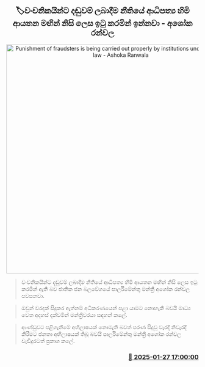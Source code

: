 <p align='center'><b><h2 align='center' title='Punishment of fraudsters is being carried out properly by institutions under the rule of law - Ashoka Ranwala'>🏷වංචනිකයින්ට දඬුවම් ලබාදීම නීතියේ ​ආධිපත්‍ය හිමි ආයතන මඟින් නිසි ලෙස ඉටු කරමින් ඉන්නවා - අශෝක රන්වල</h2></b></p>
<p align='center'><img src='https://helakuru.sgp1.cdn.digitaloceanspaces.com/esana/images/lib/ashoka-ranwala-media.jpg' width='600' alt='Punishment of fraudsters is being carried out properly by institutions under the rule of law - Ashoka Ranwala'></p>

> වංචනිකයින්ට දඬුවම් ලබාදීම නීතියේ ​ආධිපත්‍ය හිමි ආයතන මඟින් නිසි ලෙස ඉටු කරමින් ඇති බව ජාතික ජන බලවේගයේ පාර්ලිමේන්තු මන්ත්‍රී අශෝක රන්වල පවසනවා.

> ඔවුන් වරදක් සිදුකර ඇත්නම් අධිකරණයෙන් පළා යාමට නොහැකි බවයි මාධ්‍ය වෙත අදහස් දක්වමින් මන්ත්‍රීවරයා සඳහන් කලේ.

> ආණ්ඩුවට පළිගැනීමේ අභිලාෂයක් නොමැති බවත් පරණ සිදුවූ වැරදි නිවැරදි කිරීමට ජනතා අභිලාෂයක් තිබූ බවයි පාර්ලිමේන්තු මන්ත්‍රී අශෝක රන්වල වැඩිදුරටත් ප්‍රකාශ කලේ. 



<h3 align='right'><a href='https://www.helakuru.lk/esana/p/106931/'>📅 2025-01-27 17:00:00</a></h3>
